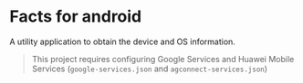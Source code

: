 # Facts for android

A utility application to obtain the device and OS information.

> This project requires configuring Google Services and Huawei Mobile Services (`google-services.json` and `agconnect-services.json`)

